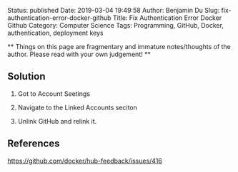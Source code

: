 Status: published
Date: 2019-03-04 19:49:58
Author: Benjamin Du
Slug: fix-authentication-error-docker-github
Title: Fix Authentication Error Docker Github
Category: Computer Science
Tags: Programming, GitHub, Docker, authentication, deployment keys

**
Things on this page are fragmentary and immature notes/thoughts of the author.
Please read with your own judgement!
**
## Solution

1. Got to Account Seetings

2. Navigate to the Linked Accounts seciton

3. Unlink GitHub and relink it. 

## References

https://github.com/docker/hub-feedback/issues/416


